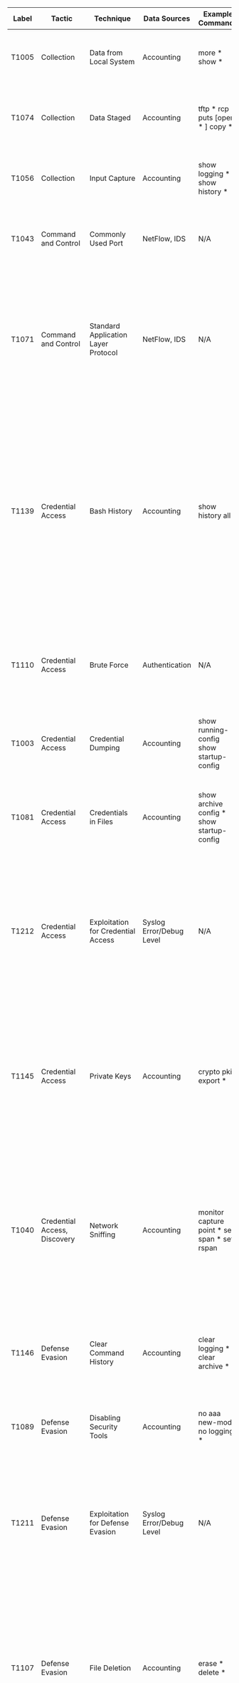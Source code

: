 | Label | Tactic                                                             | Technique                                       | Data Sources                                                | Example Commands                                           | Comments                                                                                                                                                                                                                                                                                                                                                                                                                                                                                                               |
|-------|--------------------------------------------------------------------|-------------------------------------------------|-------------------------------------------------------------|------------------------------------------------------------|------------------------------------------------------------------------------------------------------------------------------------------------------------------------------------------------------------------------------------------------------------------------------------------------------------------------------------------------------------------------------------------------------------------------------------------------------------------------------------------------------------------------|
| T1005 | Collection                                                         | Data from Local System                          | Accounting                                                  | more * show *                                              | This is not exfiltration of   files, but reading them locally for information or copying.                                                                                                                                                                                                                                                                                                                                                                                                                              |
| T1074 | Collection                                                         | Data Staged                                     | Accounting                                                  | tftp * rcp * puts [open * ] copy *                         | Files can be copied to the device or written on the device if it   supports the "Tool Command Shell" (TCL).                                                                                                                                                                                                                                                                                                                                                                                                            |
| T1056 | Collection                                                         | Input Capture                                   | Accounting                                                  | show logging * show history *                              | Adversaries can use logs to   view what has recently been input by administrators to collect data.                                                                                                                                                                                                                                                                                                                                                                                                                     |
| T1043 | Command and Control                                                | Commonly   Used Port                            | NetFlow,   IDS                                              | N/A                                                        | Use network traffic to see how, when and by whom the common ports are   being accessed.                                                                                                                                                                                                                                                                                                                                                                                                                                |
| T1071 | Command and Control                                                | Standard Application Layer   Protocol           | NetFlow, IDS                                                | N/A                                                        | Use network traffic to see   how standard protocols are being used.    Encryption of SSH and HTTPS will make this difficult, but tuple based   meta-data can still show helpful information in determining legitamacy                                                                                                                                                                                                                                                                                                  |
| T1139 | Credential Access                                                  | Bash   History                                  | Accounting                                                  | show history all                                           | This Technique is only Linux currently, but the suggestion here is to   expand it to include network devices.    This command can very likely show credentials input from the command   line, to include passwords, as well as keys for varying network tunnel   configurations, SNMP community strings, and other valuable information to an   adversary.                                                                                                                                                             |
| T1110 | Credential Access                                                  | Brute Force                                     | Authentication                                              | N/A                                                        | Similar to regular hosts,   check for repeated authentication attempts in a small time frame against the   varying authentication services: SSH, Telnet, Web login.                                                                                                                                                                                                                                                                                                                                                    |
| T1003 | Credential Access                                                  | Credential Dumping                              | Accounting                                                  | show   running-config     show startup-config              | This would allow the adversary to see what local users are configured   on the system                                                                                                                                                                                                                                                                                                                                                                                                                                  |
| T1081 | Credential Access                                                  | Credentials in Files                            | Accounting                                                  | show archive config *     show startup-config              | An adversary could look at   the current saved configuration or the archive configuations to find old   credentials that may be useful later.                                                                                                                                                                                                                                                                                                                                                                          |
| T1212 | Credential Access                                                  | Exploitation   for Credential Access            | Syslog   Error/Debug Level                                  | N/A                                                        | If specific known or zero-day vulnerabilities are not patched and get   exploited, they generally create errors as the system isn't designed to work   that way.  These errors can be   monitored for abnormalities to find exploit attempts.                                                                                                                                                                                                                                                                          |
| T1145 | Credential Access                                                  | Private Keys                                    | Accounting                                                  | crypto pki export *                                        | If, when a private key is   made, and is set as exportable - then you can print out the private key   portion.  This should be closely   monitored.  Cisco also stores all   private key in an unreadable file on flash called   "private-config".  If its   exfiltrated, private key can be pulled from it.                                                                                                                                                                                                           |
| T1040 | Credential Access, Discovery                                       | Network   Sniffing                              | Accounting                                                  | monitor   capture point *     set span *     set rspan     | In order to find credentials or discover devices and services passively   and adversary may set or modify a monitor session on the network device.  They might also configure a SPAN or RSPAN   to another system they own in the network for analysis.                                                                                                                                                                                                                                                                |
| T1146 | Defense Evasion                                                    | Clear Command History                           | Accounting                                                  | clear logging *     clear archive *                        | A definite evasion   technique, clearing the log is not often done by regular administrators and   would be a good indicator of someone trying to hide.                                                                                                                                                                                                                                                                                                                                                                |
| T1089 | Defense Evasion                                                    | Disabling   Security Tools                      | Accounting                                                  | no aaa   new-model     no logging *                        | Disabling of AAA or of the logging settings are indicators of disabling   security tools.                                                                                                                                                                                                                                                                                                                                                                                                                              |
| T1211 | Defense Evasion                                                    | Exploitation for Defense Evasion                | Syslog Error/Debug Level                                    | N/A                                                        | If specific known or   zero-day vulnerabilities are not patched and get exploited, they generally   create errors as the system isn't designed to work that way.  These errors can be monitored for   abnormalities to find exploit attempts.                                                                                                                                                                                                                                                                          |
| T1107 | Defense Evasion                                                    | File   Deletion                                 | Accounting                                                  | erase   *     delete *                                     | Similar to Disk Content Wipe, but with a different goal in mind.  Instead of trying to delete the whole disk   for Impact - a network device could be used as a file staging point for   malware or data exfiltration. This would detectthe deletion of those files.                                                                                                                                                                                                                                                   |
| T1070 | Defense Evasion                                                    | Indicator Removal on Host                       | Accounting                                                  | clear logging *     clear archive *                        | Adversaries may clear or   alert the event logs to remove data indicating their presence on the system                                                                                                                                                                                                                                                                                                                                                                                                                 |
| T1130 | Defense Evasion                                                    | Install   Root Certificate                      | Accounting                                                  | crypto   pki import *     crypto pki trustpoint *          | An adversary could add additional certificates to your device.  These should not be changed often, and you   can easily whitelist your known good certificates in your analytic.                                                                                                                                                                                                                                                                                                                                       |
| T1205 | Defense Evasion, Command and Control                               | Port Knocking                                   | NetFlow, IDS                                                | N/A                                                        | Use network traffic to   detect port knocking, not supported by network devices by default, they could   be running a malicious network operating system that does.                                                                                                                                                                                                                                                                                                                                                    |
| T1102 | Defense Evasion, Command and Control                               | Web   Service                                   | NetFlow,   IDS                                              | N/A                                                        | Your network devices should not be talking to the internet, so this   should be an easy analytic paired with a firewall block, not allowing the   network device subnet to communicate through the perimiter.                                                                                                                                                                                                                                                                                                          |
| T1087 | Discovery                                                          | Account Discovery                               | Accounting                                                  | show running-config     show startup-config                | Common show commands,   validate it was your administrators performing the function.                                                                                                                                                                                                                                                                                                                                                                                                                                   |
| T1083 | Discovery                                                          | File and   Directory Discovery                  | Accounting                                                  | dir *                                                      | Common show commands, validate it was your administrators performing   the function.                                                                                                                                                                                                                                                                                                                                                                                                                                   |
| T1046 | Discovery                                                          | Network Service Scanning                        | NetFlow, IDS                                                | N/A                                                        | Similar to any port scan   against regular hosts.  Detect with IDS   and network traffic.                                                                                                                                                                                                                                                                                                                                                                                                                              |
| T1201 | Discovery                                                          | Password   Policy Discovery                     | Accounting                                                  | aaa common-criteria   policy                               | This is probably not set on your network devices, as its quite rare and   not supported by a lot of them.  But   good to see if someone tries to enumerate it.                                                                                                                                                                                                                                                                                                                                                         |
| T1057 | Discovery                                                          | Process Discovery                               | Accounting                                                  | show processes *                                           | Common show commands,   validate it was your administrators performing the function.                                                                                                                                                                                                                                                                                                                                                                                                                                   |
| T1018 | Discovery                                                          | Remote   System Discovery                       | Accounting                                                  | show   arp     show cdp *                                  | Common show commands, validate it was your administrators performing   the function.                                                                                                                                                                                                                                                                                                                                                                                                                                   |
| T1082 | Discovery                                                          | System Information Discovery                    | Accounting                                                  | show version                                               | Common show commands,   validate it was your administrators performing the function.                                                                                                                                                                                                                                                                                                                                                                                                                                   |
| T1016 | Discovery                                                          | System   Network Configuration Discovery        | Accounting                                                  | show   run     show ip route     show ip interface         | Common show commands, validate it was your administrators performing   the function.                                                                                                                                                                                                                                                                                                                                                                                                                                   |
| T1049 | Discovery                                                          | System Network Connections   Discovery          | Accounting                                                  | show ip sockets                                            | Common show commands,   validate it was your administrators performing the function.                                                                                                                                                                                                                                                                                                                                                                                                                                   |
| T1033 | Discovery                                                          | System   Owner/User Discovery                   | Accounting                                                  | show   users     show ssh                                  | Common show commands, validate it was your administrators performing   the function.                                                                                                                                                                                                                                                                                                                                                                                                                                   |
| T1124 | Discovery                                                          | System Time Discovery                           | Accounting                                                  | show clock     show clock detail                           | Common show commands,   validate it was your administrators performing the function.                                                                                                                                                                                                                                                                                                                                                                                                                                   |
| T1059 | Execution                                                          | Command-Line   Interface                        | Accounting                                                  | N/A                                                        | Collecting all of the AAA logs from all of your networking devices will   allow you to perform auditing against the accounting logs and see what's   being input via the command line.                                                                                                                                                                                                                                                                                                                                 |
| T1061 | Execution                                                          | Graphical User Interface                        | Accounting                                                  | N/A                                                        | Adversaries that access a   network device and attempt to configured it via the GUI can still be logged   using AAA, as the equivalent command is still logged the same as if it was   input on the CLI.                                                                                                                                                                                                                                                                                                               |
| T1002 | Exfiltration                                                       | Data   Compressed                               | Accounting                                                  | archive tar *                                              | Network devices support compressing and decompressing files to the file   system.                                                                                                                                                                                                                                                                                                                                                                                                                                      |
| T1030 | Exfiltration                                                       | Data Transfer Size Limits                       | NetFlow, IDS                                                | N/A                                                        | Data may be exfiltrated in   small chunks to avoid detection, using network traffic look for small amounts   of data leaving the network or going to a subnet that should not be   communicating to a network device.                                                                                                                                                                                                                                                                                                  |
| T1048 | Exfiltration                                                       | Exfiltration   Over Alternative Protocol        | NetFlow,   IDS                                              | N/A                                                        | Use network traffic to determine if exfiltration is occuring from the   network devices.  In general those   devices shouldn't be talking to the internet, and can be blocked at the   permitier firewall.                                                                                                                                                                                                                                                                                                             |
| T1041 | Exfiltration                                                       | Exfiltration Over Command and   Control Channel | NetFlow, IDS                                                | N/A                                                        | Use network traffic to   determine if exfiltration is occuring from the network devices.  In general those devices shouldn't be   talking to the internet, and can be blocked at the permitier firewall.                                                                                                                                                                                                                                                                                                               |
| T1011 | Exfiltration                                                       | Exfiltration   Over Other Network Medium        | N/A                                                         | N/A                                                        | This is a direct attempt to circumnavigate your logging and   detection.  Adversaries may plugin   other hardware to your devices and exfiltrate data over other mediums.  Secure physical access to your devices as   much as possible.                                                                                                                                                                                                                                                                               |
| T1052 | Exfiltration                                                       | Exfiltration Over Physical   Medium             | Syslog     Accounting                                       | dir usbflash0:                                             | Some network devices   support USB's.  Look for the USB plugin   line from Syslog, and the directory change to USB flash from the accounting   line.                                                                                                                                                                                                                                                                                                                                                                   |
| T1029 | Exfiltration                                                       | Scheduled   Transfer                            | NetFlow,   IDS                                              | N/A                                                        | Data may be exfiltrated during certains times to avoid detection, using   network traffic look for exfil of data at similar times on a repeatable   basis.                                                                                                                                                                                                                                                                                                                                                             |
| T1485 | Impact                                                             | Data Destruction                                | Accounting                                                  | N/A                                                        | Maybe difficult to detect,   but because routers and switches have small amounts of memory, after a file   is deleted, writing generic files to the disk and deleting them multiple   times may make the original "target" file unrecoverable by forensic   tools.                                                                                                                                                                                                                                                     |
| T1488 | Impact                                                             | Disk   Content Wipe                             | Accounting                                                  | delete   *     erase *                                     | An adversary might want to delete all of your network device   configurations and local backup configurations                                                                                                                                                                                                                                                                                                                                                                                                          |
| T1487 | Impact                                                             | Disk Structure Wipe                             | Accounting                                                  | format *                                                   | An adversary, with   appropriate privileges could run the format command to erase a flash disk and   change its partition type.  Cisco has   Class A, B, and C types.                                                                                                                                                                                                                                                                                                                                                  |
| T1499 | Impact                                                             | Endpoint   Denial of Service                    | Accounting                                                  | shutdown *                                                 | An adversary could shutdown an interface on a Firewall or Router cause   not only that end point to have a denial of service but also all the devices   using its service.                                                                                                                                                                                                                                                                                                                                             |
| T1495 | Impact                                                             | Firmware Corruption                             | Accounting                                                  | config-register 0x2100     config-register 0x2142          | An adversary could do   damage to the ROMmon/NetBoot firmware of a cisco device if it was booted into   that mode.  Therefore changing the   config-register of the device should be tracked as that will be the alert   that the system is being changed to boot to firmware image.                                                                                                                                                                                                                                   |
| T1490 | Impact                                                             | Inhibit   System Recovery                       | Accounting                                                  | archive         maximum 1                                  | As T1488 already covers deleting files off the filesystem, I take this   technique as referring to deleting backup configurations.  If the administrators are archiving locally   and the adversary doesn't want to directly delete the files, they could   change the maximum number of archive configurations that are kept.  (A logic bomb could be done here).                                                                                                                                                     |
| T1498 | Impact                                                             | Network Denial of Service                       | NetFlow, IDS                                                | N/A                                                        | Similar to any network   flood against an open port to overwhelm resources.  Detect with IDS and network traffic.                                                                                                                                                                                                                                                                                                                                                                                                      |
| T1492 | Impact                                                             | Stored   Data Manipulation                      | Accounting                                                  | copy   *     configure replace                             | Because deleting files is covered by two other Impact Techniques, I   take this technique to mean modifying the configuration of a stored config in   a network device.  So after modifying a   configuration an adversary might archive it or copy it to the start up.                                                                                                                                                                                                                                                |
| T1493 | Impact                                                             | Transmitted Data Manipulation                   | Accounting                                                  | access-list *     ip access-group *                        | An adversary might modify   data in transit from other hosts, by modifying the configuration on a network   device.  They might change an ACL so   the data doesn't get to it's intended destination, or change the QOS so the   service delivery isn't what was originally intended. You'll want to whitelist   the known authorized access list's in your baseline config.                                                                                                                                           |
| T1190 | Initial Access                                                     | Exploit   Public-Facing Application             | NetFlow,   IDS                                              | N/A                                                        | Can have built-in web applications for configuration purposes.  These web applications could be vulnerable   to exploitation if they are not kept up-to-date with patching, or logged into   with default or known credentials.    Typically Firewalls or VPN devices are left as internet facing and   would be most likely vulnerable to this technique, but switches and routers   have also been left internet facing unintentionally as well. The Web   application logs are not readily available for analysis.  |
| T1195 | Initial Access                                                     | Supply Chain Compromise                         | Image Hash Validation                                       | N/A                                                        | Very difficult to detect,   would suggest copying off the OS for hashing by a third party tool to   validate it against the vendor's known good image hash list.                                                                                                                                                                                                                                                                                                                                                       |
| T1133 | Initial Access, Persistence                                        | External   Remote Services                      | Authentication                                              | N/A                                                        | Internet Facing remote services should be minimized to the greatest   extent, and authentication to network devices should only be authorized from   specific internal subnets                                                                                                                                                                                                                                                                                                                                         |
| T1078 | Initial Access, Persistence, Privilege Escalation, Defense Evasion | Valid Accounts                                  | Authentication                                              | N/A                                                        | Known credentials is a very   likely way that a threat actor will compromise your systems.  Its good to have a baseline of which admins   login, to what devices, and a what times.    Then custom detections can be made tailored to your environment on   what falls outside of the norm.                                                                                                                                                                                                                            |
| T1210 | Lateral Movement                                                   | Exploitation   of Remote Services               | Syslog   Error/Debug Level                                  | N/A                                                        | If specific known or zero-day vulnerabilities are not patched and get   exploited, they generally create errors as the system isn't designed to work   that way.  These errors can be   monitored for abnormalities to find exploit attempts.                                                                                                                                                                                                                                                                          |
| T1021 | Lateral Movement                                                   | Remote Services                                 | NetFlow, IDS     Authentication                             | N/A                                                        | Adversaries may use   remotely available services hosted by the netwrok devices like: SSH, Telnet,   Web Application.  Use network traffic   to ensure this is only occuring from authoirzed subnets.                                                                                                                                                                                                                                                                                                                  |
| T1184 | Lateral Movement                                                   | SSH   Hijacking                                 | Authentication                                              | N/A                                                        | Adversaries can use SSH keys collected from elsewhere on the network   and use those to login to network devices.    Monitor authentication logs to ensure they stay consistent with the   baseline.                                                                                                                                                                                                                                                                                                                   |
| T1105 | Lateral Movement, Command and Control                              | Remote File Copy                                | Accounting                                                  | tftp *     rcp *     copy *                                | Similar to data staged,   look for files copied to or from the device.                                                                                                                                                                                                                                                                                                                                                                                                                                                 |
| T1136 | Persistence                                                        | Create   Account                                | Accounting                                                  | username *                                                 | Creating new local accounts can be monitored from the accounting   logs.  A new accounts might be created,   used, and deleted in an attempt to hide.    Or a new account created for persistence or fall back access.                                                                                                                                                                                                                                                                                                 |
| T1168 | Persistence                                                        | Local Job Scheduling                            | Accounting                                                  | kron policy-list *     kron occurrence *     policy-list * | A newer feature to cisco   IOS is kron and can minimally be used to created a scheduled job.  New jobs should be monitored.                                                                                                                                                                                                                                                                                                                                                                                            |
| T1019 | Persistence                                                        | System   Firmware                               | Device   Syslog                                             | N/A                                                        | An adversary could completely replace the IOS that the firmware boots,   with a malicious version.  There is a   known version of theis malware called SYNfulKnock.                                                                                                                                                                                                                                                                                                                                                    |
| T1098 | Persistence, Credential Access                                     | Account Manipulation                            | Accounting                                                  | username *     aaa *                                       | Modifying accounts and   permissions is auditable via the accounting log.  Monitor not only local account   modification, but also remote authentication configurations.                                                                                                                                                                                                                                                                                                                                               |
| T1108 | Persistence, Defense Evasion                                       | Redundant   Access                              | Accounting     Authentication     NetFlow, IDS     Web Logs | N/A                                                        | Adversaries can have more than one way into the network, so monitoring   the other Persistence and access techniques should allow you to see who is   accessing the devices, from where.    Check Authentication logs, new user accounts, SSH, and web   accesses.                                                                                                                                                                                                                                                     |
| T1100 | Persistence, Privilege Escalation                                  | Web Shell                                       | NetFlow, IDS     Authentication     Accounting              | ip http server     ip https server                         | If the network admins have   the GUI interface turned on, an adversary could use it - detect with   NetFlow.  Or an adversary could turn it   on with the right credentials - detect with accounting logs.                                                                                                                                                                                                                                                                                                             |
| T1068 | Privilege, Escalation                                              | Exploitation   for Privilege Escalation         | Syslog   Error/Debug Level                                  | N/A                                                        | If specific known or zero-day vulnerabilities are not patched and get   exploited, they generally create errors as the system isn't designed to work   that way.  These errors can be   monitored for abnormalities to find exploit attempts.                                                                                                                                                                                                                                                                          |